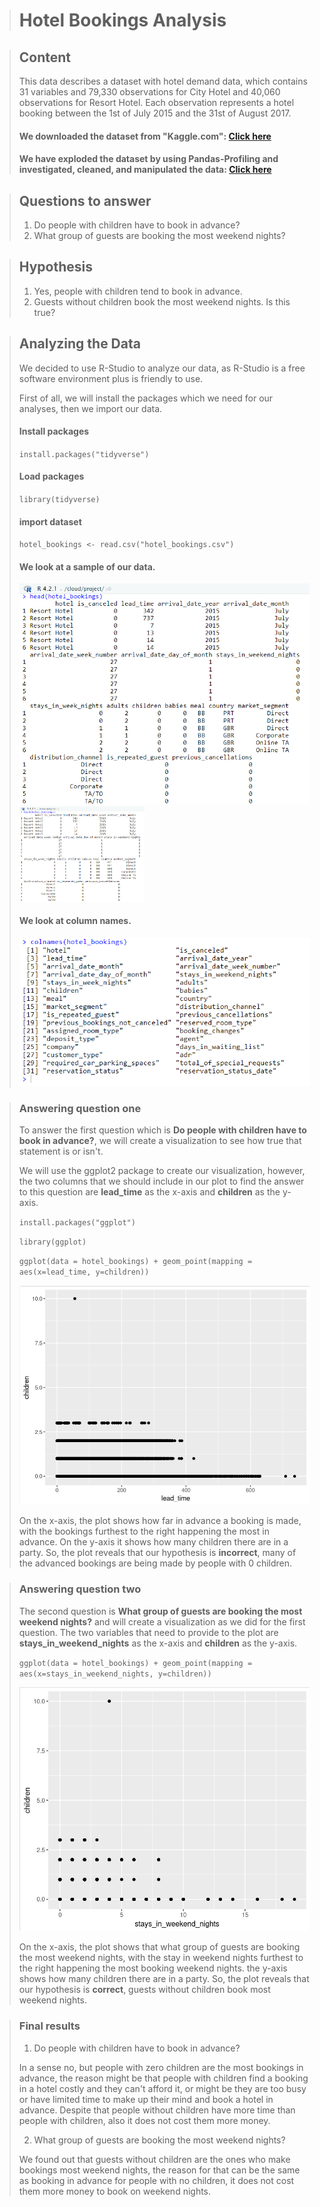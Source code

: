 > # Hotel Bookings Analysis

> ## Content
>
> This data describes a dataset with hotel demand data, which contains 31 variables and 79,330 observations for City Hotel and 40,060 observations for Resort Hotel. Each observation represents a hotel booking between the 1st of July 2015 and the 31st of August 2017.
>
> #### We downloaded the dataset from "Kaggle.com": [Click here](https://www.kaggle.com/datasets/mojtaba142/hotel-booking)
>
> #### We have exploded the dataset by using Pandas-Profiling and investigated, cleaned, and manipulated the data: [Click here](https://walmalki.github.io/hotel_bookings_exploratory/#overview-dataset_overview)

> ## Questions to answer
> 1. Do people with children have to book in advance?
> 2. What group of guests are booking the most weekend nights?

> ## Hypothesis
> 1. Yes, people with children tend to book in advance.
> 2. Guests without children book the most weekend nights. Is this true?


> ## Analyzing the Data
> We decided to use R-Studio to analyze our data, as R-Studio is a free software environment plus is friendly to use.
>
> First of all, we will install the packages which we need for our analyses, then we import our data.
>
> #### Install packages
>
> `install.packages("tidyverse")`
>
> #### Load packages
>
> `library(tidyverse)`
>
> #### import dataset
>
> `hotel_bookings <- read.csv("hotel_bookings.csv")`
>
> #### We look at a sample of our data.
>
> ![](images/image-2.png)
> <img src="images/image-2.png" alt="image-2" width="200"/>
>
> #### We look at column names.
>
> ![](images/image-4.png)

> ### Answering question one
>
> To answer the first question which is **Do people with children have to book in advance?**, we will create a visualization to see how true that statement is or isn't.
>
> We will use the ggplot2 package to create our visualization, however, the two columns that we should include in our plot to find the answer to this question are **lead_time** as the x-axis and **children** as the y-axis.
>
> `install.packages("ggplot")`
>
>`library(ggplot)`
>
> `ggplot(data = hotel_bookings) + geom_point(mapping = aes(x=lead_time, y=children))`
>
>
> ![](images/image-5.png)
>
>
> On the x-axis, the plot shows how far in advance a booking is made, with the bookings furthest to the right happening the most in advance. On the y-axis it shows how many children there are in a party. So, the plot reveals that our hypothesis is **incorrect**, many of the advanced bookings are being made by people with 0 children.


> ### Answering question two
>
> The second question is **What group of guests are booking the most weekend nights?** and will create a visualization as we did for the first question. The two variables that need to provide to the plot are **stays_in_weekend_nights** as the x-axis and **children** as the y-axis.
>
> `ggplot(data = hotel_bookings) + geom_point(mapping = aes(x=stays_in_weekend_nights, y=children))`
>
>
> ![](images/image-6.png)
>
>
> On the x-axis, the plot shows that what group of guests are booking the most weekend nights, with the stay in weekend nights furthest to the right happening the most booking weekend nights. the y-axis shows how many children there are in a party. So, the plot reveals that our hypothesis is **correct**, guests without children book most weekend nights.



> ### Final results
>
> 1. Do people with children have to book in advance?
>
> In a sense no, but people with zero children are the most bookings in advance, the reason might be that people with children find a booking in a hotel costly and they can't afford it, or might be they are too busy or have limited time to make up their mind and book a hotel in advance. Despite that people without children have more time than people with children, also it does not cost them more money.
>
> 2. What group of guests are booking the most weekend nights?
>
> We found out that guests without children are the ones who make bookings most weekend nights, the reason for that can be the same as booking in advance for people with no children, it does not cost them more money to book on weekend nights.